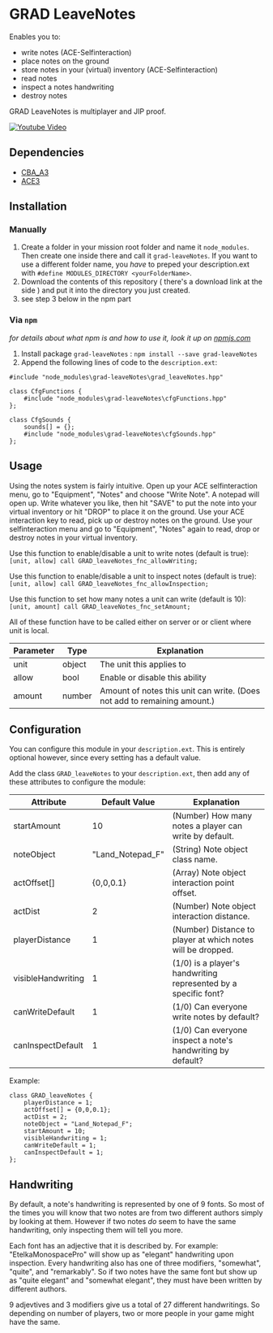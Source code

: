 # GRAD LeaveNotes

Enables you to:
* write notes (ACE-Selfinteraction)
* place notes on the ground
* store notes in your (virtual) inventory (ACE-Selfinteraction)
* read notes
* inspect a notes handwriting
* destroy notes

GRAD LeaveNotes is multiplayer and JIP proof.

[![Youtube Video](http://i.imgur.com/0tT6LX3.png)](https://www.youtube.com/watch?v=RiyfNgn-hQo&feature=youtu.be)


## Dependencies
* [CBA_A3](https://github.com/CBATeam/CBA_A3)
* [ACE3](https://github.com/acemod/ACE3)


## Installation
### Manually
1. Create a folder in your mission root folder and name it `node_modules`. Then create one inside there and call it `grad-leaveNotes`. If you want to use a different folder name, you *have* to preped your description.ext with `#define MODULES_DIRECTORY <yourFolderName>`.
2. Download the contents of this repository ( there's a download link at the side ) and put it into the directory you just created.
3. see step 3 below in the npm part

### Via `npm`
_for details about what npm is and how to use it, look it up on [npmjs.com](https://www.npmjs.com/)_

1. Install package `grad-leaveNotes` : `npm install --save grad-leaveNotes`
2. Append the following lines of code to the `description.ext`:

```sqf
#include "node_modules\grad-leaveNotes\grad_leaveNotes.hpp"

class CfgFunctions {
    #include "node_modules\grad-leaveNotes\cfgFunctions.hpp"
};

class CfgSounds {
	sounds[] = {};
    #include "node_modules\grad-leaveNotes\cfgSounds.hpp"
};
```


## Usage
Using the notes system is fairly intuitive. Open up your ACE selfinteraction menu, go to "Equipment", "Notes" and choose "Write Note". A notepad will open up. Write whatever you like, then hit "SAVE" to put the note into your virtual inventory or hit "DROP" to place it on the ground. Use your ACE interaction key to read, pick up or destroy notes on the ground. Use your selfinteraction menu and go to "Equipment", "Notes" again to read, drop or destroy notes in your virtual inventory.

Use this function to enable/disable a unit to write notes (default is true):  
`[unit, allow] call GRAD_leaveNotes_fnc_allowWriting;`

Use this function to enable/disable a unit to inspect notes (default is true):  
`[unit, allow] call GRAD_leaveNotes_fnc_allowInspection;`

Use this function to set how many notes a unit can write (default is 10):  
`[unit, amount] call GRAD_leaveNotes_fnc_setAmount;`

All of these function have to be called either on server or or client where unit is local.

| Parameter | Type | Explanation |
| ----------|------|-------------|
| unit      | object | The unit this applies to |
| allow     | bool   | Enable or disable this ability |
| amount    | number | Amount of notes this unit can write. (Does not add to remaining amount.) |


## Configuration
You can configure this module in your `description.ext`. This is entirely optional however, since every setting has a default value.

Add the class `GRAD_leaveNotes` to your `description.ext`, then add any of these attributes to configure the module:

| Attribute       | Default Value    | Explanation                                                 |
|-----------------|------------------|-------------------------------------------------------------|
| startAmount     | 10               | (Number) How many notes a player can write by default.      |
| noteObject      | "Land_Notepad_F" | (String) Note object class name.                            |
| actOffset[]     | {0,0,0.1}        | (Array) Note object interaction point offset.               |
| actDist         | 2                | (Number) Note object interaction distance.                  |
| playerDistance  | 1                | (Number) Distance to player at which notes will be dropped. |
| visibleHandwriting | 1             | (1/0) is a player's handwriting represented by a specific font? |
| canWriteDefault | 1                | (1/0) Can everyone write notes by default?                  |
| canInspectDefault | 1              | (1/0) Can everyone inspect a note's handwriting by default? |

Example:

```sqf
class GRAD_leaveNotes {
    playerDistance = 1;             
    actOffset[] = {0,0,0.1};        
    actDist = 2;                    
    noteObject = "Land_Notepad_F";  
    startAmount = 10;               
    visibleHandwriting = 1;         
    canWriteDefault = 1;            
    canInspectDefault = 1;          
};
```

## Handwriting
By default, a note's handwriting is represented by one of 9 fonts. So most of the times you will know that two notes are from two different authors simply by looking at them. However if two notes *do* seem to have the same handwriting, only inspecting them will tell you more.

Each font has an adjective that it is described by. For example: "EtelkaMonospacePro" will show up as "elegant" handwriting upon inspection. Every handwriting also has one of three modifiers, "somewhat", "quite", and "remarkably". So if two notes have the same font but show up as "quite elegant" and "somewhat elegant", they must have been written by different authors.

9 adjevtives and 3 modifiers give us a total of 27 different handwritings. So depending on number of players, two or more people in your game might have the same.
